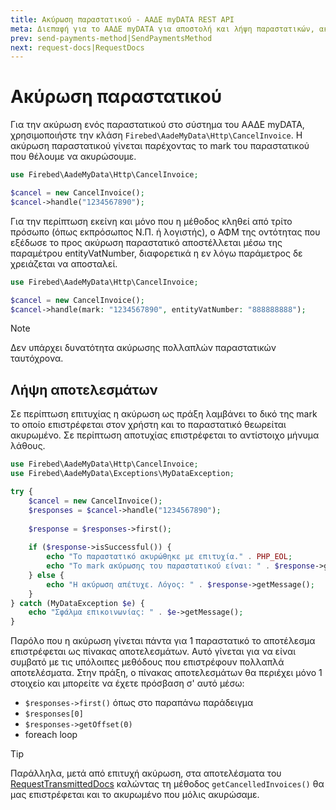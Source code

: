 ```yaml
---
title: Ακύρωση παραστατικού - ΑΑΔΕ myDATA REST API
meta: Διεπαφή για το ΑΑΔΕ myDATA για αποστολή και λήψη παραστατικών, ακύρωση παραστατικών, χαρακτηρισμός και λήψη εσόδων και εξόδων και λήψη αναφορών ΦΠΑ.
prev: send-payments-method|SendPaymentsMethod
next: request-docs|RequestDocs
---
```


# Ακύρωση παραστατικού

Για την ακύρωση ενός παραστατικού στο σύστημα του ΑΑΔΕ myDATA, χρησιμοποιήστε την κλάση `Firebed\AadeMyData\Http\CancelInvoice`.
Η ακύρωση παραστατικού γίνεται παρέχοντας το mark του παραστατικού που θέλουμε να ακυρώσουμε.

```php
use Firebed\AadeMyData\Http\CancelInvoice;

$cancel = new CancelInvoice();
$cancel->handle("1234567890");
```

Για την περίπτωση εκείνη και μόνο που η μέθοδος κληθεί από τρίτο πρόσωπο (όπως εκπρόσωπος Ν.Π. ή λογιστής), 
ο ΑΦΜ της οντότητας που εξέδωσε το προς ακύρωση παραστατικό αποστέλλεται μέσω της παραμέτρου entityVatNumber,
διαφορετικά η εν λόγω παράμετρος δε χρειάζεται να αποσταλεί.

```php
use Firebed\AadeMyData\Http\CancelInvoice;

$cancel = new CancelInvoice();
$cancel->handle(mark: "1234567890", entityVatNumber: "888888888");
```

> [!NOTE]
> Δεν υπάρχει δυνατότητα ακύρωσης πολλαπλών παραστατικών ταυτόχρονα.

## Λήψη αποτελεσμάτων
Σε περίπτωση επιτυχίας η ακύρωση ως πράξη λαμβάνει το δικό της mark το οποίο
επιστρέφεται στον χρήστη και το παραστατικό θεωρείται ακυρωμένο. Σε περίπτωση
αποτυχίας επιστρέφεται το αντίστοιχο μήνυμα λάθους.

```php
use Firebed\AadeMyData\Http\CancelInvoice;
use Firebed\AadeMyData\Exceptions\MyDataException;

try {
    $cancel = new CancelInvoice();
    $responses = $cancel->handle("1234567890");
    
    $response = $responses->first();
    
    if ($response->isSuccessful()) {
        echo "Το παραστατικό ακυρώθηκε με επιτυχία." . PHP_EOL;
        echo "Το mark ακύρωσης του παραστατικού είναι: " . $response->getCancellationMark();
    } else {
        echo "Η ακύρωση απέτυχε. Λόγος: " . $response->getMessage();
    }
} catch (MyDataException $e) {
    echo "Σφάλμα επικοινωνίας: " . $e->getMessage();
}
```

Παρόλο που η ακύρωση γίνεται πάντα για 1 παραστατικό το αποτέλεσμα επιστρέφεται ως πίνακας αποτελεσμάτων.
Αυτό γίνεται για να είναι συμβατό με τις υπόλοιπες μεθόδους που επιστρέφουν πολλαπλά αποτελέσματα.
Στην πράξη, ο πίνακας αποτελεσμάτων θα περιέχει μόνο 1 στοιχείο και μπορείτε να έχετε πρόσβαση σ' αυτό
μέσω:
- `$responses->first()` όπως στο παραπάνω παράδειγμα
- `$responses[0]`
- `$responses->getOffset(0)`
- foreach loop

> [!TIP]
> Παράλληλα, μετά από επιτυχή ακύρωση, στα αποτελέσματα του [RequestTransmittedDocs](request-transmitted-docs)
> καλώντας τη μέθοδος `getCancelledInvoices()` θα μας επιστρέφεται και το ακυρωμένο που μόλις ακυρώσαμε.